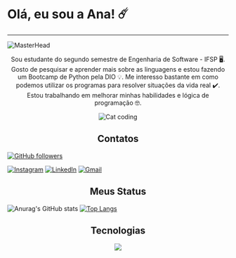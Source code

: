 # Olá, eu sou a Ana! ☄️
--------
![MasterHead](https://github.com/Turazzi/Turazzi/assets/93108019/941102dc-d8ce-450f-bf29-ccd3863135bf)
<p align="center"> Sou estudante do segundo semestre de Engenharia de Software - IFSP 🖥️. Gosto de pesquisar e aprender mais sobre as linguagens e estou fazendo um Bootcamp de Python pela DIO 💡. Me interesso bastante em como podemos utilizar os programas para resolver situações da vida real ✔️. Estou trabalhando em melhorar minhas habilidades e lógica de programação 🤓.</p>
<p align="center">
  <img align="center" alt="Cat coding" src="https://gifs.eco.br/wp-content/uploads/2022/02/gifs-do-gatinho-digitando-42.gif" />
</p>

<h2 align="center"> Contatos </h2>
  
[![GitHub followers](https://img.shields.io/github/followers/tuliosabino?style=social)](https://github.com/Turazzi)

[![Instagram](https://img.shields.io/badge/Instagram-E4405F?style=for-the-badge&logo=instagram&logoColor=white)](https://www.instagram.com/ana.turazzi/)
[![LinkedIn](https://img.shields.io/badge/LinkedIn-0A66C2?style=for-the-badge&logo=linkedin&logoColor=white)](https://www.linkedin.com/in/ana-livia-turazzi-800a19219/)
[![Gmail](https://img.shields.io/badge/gmail-EA4335?style=for-the-badge&logo=gmail&logoColor=white)](mailto:analivia.turazzi@gmail.com)
</p>

<h2 align="center"> Meus Status </h2>

![Anurag's GitHub stats](https://github-readme-stats.vercel.app/api?username=Turazzi&show_icons=true&theme=synthwave)
[![Top Langs](https://github-readme-stats.vercel.app/api/top-langs/?username=Turazzi&layout=compact)](https://github.com/anuraghazra/github-readme-stats)

<h2 align="center"> Tecnologias </h2>

<center><img src="https://img.shields.io/badge/Python-3776AB?style=for-the-badge&logo=python&logoColor=white"></center>
